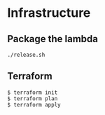 # Infrastructure

## Package the lambda
`./release.sh`

## Terraform
`$ terraform init`  
`$ terraform plan`  
`$ terraform apply`  